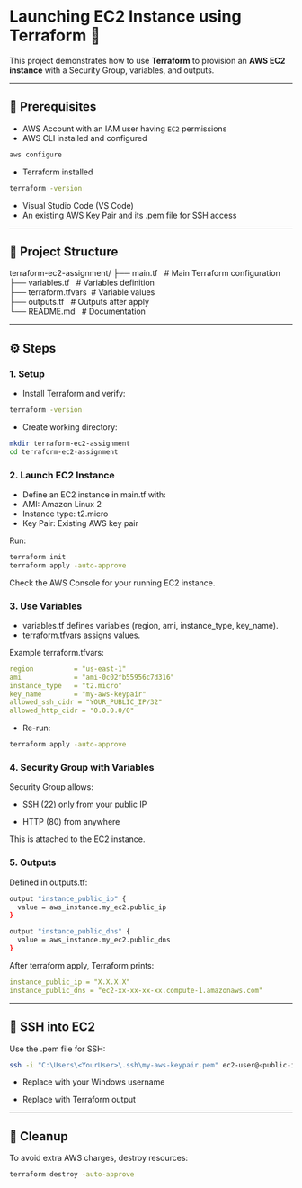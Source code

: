# Launching EC2 Instance using Terraform 🚀

This project demonstrates how to use **Terraform** to provision an **AWS EC2 instance** with a Security Group, variables, and outputs.

---

## 📌 Prerequisites
- AWS Account with an IAM user having `EC2` permissions
- AWS CLI installed and configured
```bash
aws configure
```
- Terraform installed
```bash
terraform -version
```
- Visual Studio Code (VS Code)
- An existing AWS Key Pair and its .pem file for SSH access

---

## 📂 Project Structure
terraform-ec2-assignment/
 ├── main.tf           &nbsp;   # Main Terraform configuration </br>
 ├── variables.tf   &nbsp;      # Variables definition </br>
 ├── terraform.tfvars     &nbsp;# Variable values</br>
 ├── outputs.tf        &nbsp;   # Outputs after apply</br>
 └── README.md           &nbsp; # Documentation</br>

---

## ⚙️ Steps
### 1. Setup

- Install Terraform and verify:
```bash
terraform -version
```
- Create working directory:
```bash
mkdir terraform-ec2-assignment
cd terraform-ec2-assignment
```


### 2. Launch EC2 Instance

- Define an EC2 instance in main.tf with:
- AMI: Amazon Linux 2
- Instance type: t2.micro
- Key Pair: Existing AWS key pair

Run:
```bash
terraform init
terraform apply -auto-approve
```
Check the AWS Console for your running EC2 instance.


### 3. Use Variables

- variables.tf defines variables (region, ami, instance_type, key_name).
- terraform.tfvars assigns values.

Example terraform.tfvars:
```yaml
region          = "us-east-1"
ami             = "ami-0c02fb55956c7d316"
instance_type   = "t2.micro"
key_name        = "my-aws-keypair"
allowed_ssh_cidr = "YOUR_PUBLIC_IP/32"
allowed_http_cidr = "0.0.0.0/0"
```

- Re-run:
```bash
terraform apply -auto-approve
```


### 4. Security Group with Variables

Security Group allows:

- SSH (22) only from your public IP

- HTTP (80) from anywhere

This is attached to the EC2 instance.


### 5. Outputs

Defined in outputs.tf:
```bash
output "instance_public_ip" {
  value = aws_instance.my_ec2.public_ip
}

output "instance_public_dns" {
  value = aws_instance.my_ec2.public_dns
}
```

After terraform apply, Terraform prints:
```yaml
instance_public_ip = "X.X.X.X"
instance_public_dns = "ec2-xx-xx-xx-xx.compute-1.amazonaws.com"
```

---

## 🔑 SSH into EC2

Use the .pem file for SSH:
```bash
ssh -i "C:\Users\<YourUser>\.ssh\my-aws-keypair.pem" ec2-user@<public-ip>
```

- Replace <YourUser> with your Windows username

- Replace <public-ip> with Terraform output

---

## 🧹 Cleanup

To avoid extra AWS charges, destroy resources:
```bash
terraform destroy -auto-approve
```

